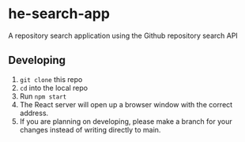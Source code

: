 # he-search-app
A repository search application using the Github repository search API

## Developing
1. `git clone` this repo
2. `cd` into the local repo
3. Run `npm start`
4. The React server will open up a browser window with the correct address.
5. If you are planning on developing, please make a branch for your changes instead of writing directly to main.
